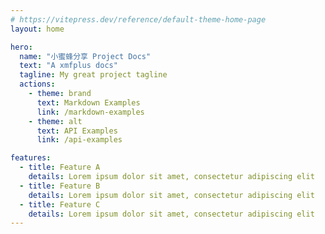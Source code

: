 ```yaml
---
# https://vitepress.dev/reference/default-theme-home-page
layout: home

hero:
  name: "小蜜蜂分享 Project Docs"
  text: "A xmfplus docs"
  tagline: My great project tagline
  actions:
    - theme: brand
      text: Markdown Examples
      link: /markdown-examples
    - theme: alt
      text: API Examples
      link: /api-examples

features:
  - title: Feature A
    details: Lorem ipsum dolor sit amet, consectetur adipiscing elit
  - title: Feature B
    details: Lorem ipsum dolor sit amet, consectetur adipiscing elit
  - title: Feature C
    details: Lorem ipsum dolor sit amet, consectetur adipiscing elit
---
```


